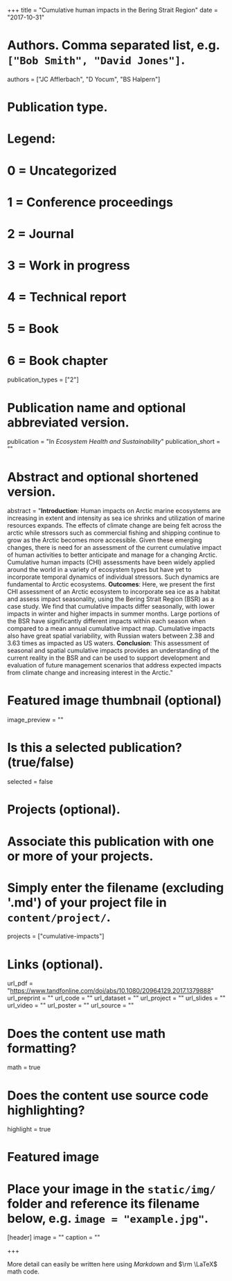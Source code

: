 +++
title = "Cumulative human impacts in the Bering Strait Region"
date = "2017-10-31"

# Authors. Comma separated list, e.g. `["Bob Smith", "David Jones"]`.
authors = ["JC Afflerbach", "D Yocum", "BS Halpern"]

# Publication type.
# Legend:
# 0 = Uncategorized
# 1 = Conference proceedings
# 2 = Journal
# 3 = Work in progress
# 4 = Technical report
# 5 = Book
# 6 = Book chapter
publication_types = ["2"]

# Publication name and optional abbreviated version.
publication = "In *Ecosystem Health and Sustainability*"
publication_short = ""

# Abstract and optional shortened version.
abstract = "**Introduction**: Human impacts on Arctic marine ecosystems are increasing in extent and intensity as sea ice shrinks and utilization of marine resources expands. The effects of climate change are being felt across the arctic while stressors such as commercial fishing and shipping continue to grow as the Arctic becomes more accessible. Given these emerging changes, there is need for an assessment of the current cumulative impact of human activities to better anticipate and manage for a changing Arctic. Cumulative human impacts (CHI) assessments have been widely applied around the world in a variety of ecosystem types but have yet to incorporate temporal dynamics of individual stressors. Such dynamics are fundamental to Arctic ecosystems.
**Outcomes**: Here, we present the first CHI assessment of an Arctic ecosystem to incorporate sea ice as a habitat and assess impact seasonality, using the Bering Strait Region (BSR) as a case study. We find that cumulative impacts differ seasonally, with lower impacts in winter and higher impacts in summer months. Large portions of the BSR have significantly different impacts within each season when compared to a mean annual cumulative impact map. Cumulative impacts also have great spatial variability, with Russian waters between 2.38 and 3.63 times as impacted as US waters.
**Conclusion**: This assessment of seasonal and spatial cumulative impacts provides an understanding of the current reality in the BSR and can be used to support development and evaluation of future management scenarios that address expected impacts from climate change and increasing interest in the Arctic."

# Featured image thumbnail (optional)
image_preview = ""

# Is this a selected publication? (true/false)
selected = false

# Projects (optional).
#   Associate this publication with one or more of your projects.
#   Simply enter the filename (excluding '.md') of your project file in `content/project/`.
projects = ["cumulative-impacts"]

# Links (optional).
url_pdf = "https://www.tandfonline.com/doi/abs/10.1080/20964129.2017.1379888"
url_preprint = ""
url_code = ""
url_dataset = ""
url_project = ""
url_slides = ""
url_video = ""
url_poster = ""
url_source = ""

# Does the content use math formatting?
math = true

# Does the content use source code highlighting?
highlight = true

# Featured image
# Place your image in the `static/img/` folder and reference its filename below, e.g. `image = "example.jpg"`.
[header]
image = ""
caption = ""

+++

More detail can easily be written here using *Markdown* and $\rm \LaTeX$ math code.
